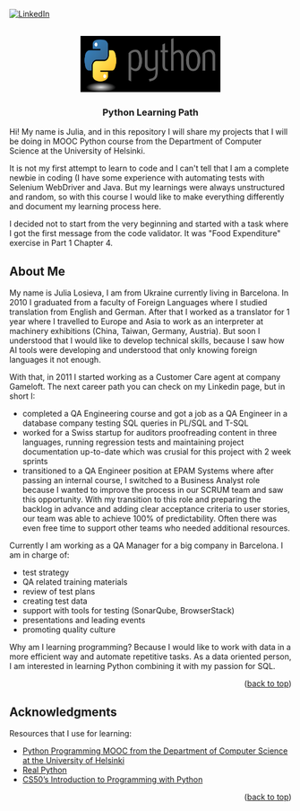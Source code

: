 <!-- Improved compatibility of back to top link: See: https://github.com/othneildrew/Best-README-Template/pull/73 -->
<a name="MOOC Python Learning"></a>

[![LinkedIn][linkedin-shield]](https://www.linkedin.com/in/julialosieva/)



<!-- PROJECT LOGO -->
<br />
<div align="center">
  <a href="https://github.com/othneildrew/Best-README-Template">
    <img src="resources/pylogo.png" alt="Logo" width="250" height="100">
  </a>

  <h3 align="center">Python Learning Path</h3>

  <p align="left">
    Hi! My name is Julia, and in this repository I will share my projects that I will be doing in MOOC Python course from the Department of Computer Science at the University of Helsinki. 
  </p>
  
  <p align="left">
      It is not my first attempt to learn to code and I can't tell that I am a complete newbie in coding (I have some experience with automating tests with Selenium WebDriver and Java. But my learnings were always unstructured and random, so with this course I would like to make everything differently and document my learning process here. 
      
  </p>

  <p align="left">
    I decided not to start from the very beginning and started with a task where I got the first message from the code validator. It was "Food Expenditure" exercise in Part 1 Chapter 4. 
    
  </p>
</div>


<!-- TABLE OF CONTENTS -->

<!-- ABOUT THE PROJECT -->
## About Me

My name is Julia Losieva, I am from Ukraine currently living in Barcelona. 
In 2010 I graduated from a faculty of Foreign Languages where I studied translation from English and German.
After that I worked as a translator for 1 year where I travelled to Europe and Asia to work as an interpreter at machinery exhibitions (China, Taiwan, Germany, Austria). 
But soon I understood that I would like to develop technical skills, because I saw how AI tools were developing and understood that only knowing foreign languages it not enough. 

With that, in 2011 I started working as a Customer Care agent at company Gameloft. 
The next career path you can check on my Linkedin page, but in short I: 

* completed a QA Engineering course and got a job as a QA Engineer in a database company testing SQL queries in PL/SQL and T-SQL
* worked for a Swiss startup for auditors proofreading content in three languages, running regression tests and maintaining project documentation up-to-date which was crusial for this project with 2 week sprints 
* transitioned to a QA Engineer position at EPAM Systems where after passing an internal course, I switched to a Business Analyst role because I wanted to improve the process in our SCRUM team and saw this opportunity. With my transition to this role and preparing the backlog in advance and adding clear acceptance criteria to user stories, our team was able to achieve 100% of predictability. Often there was even free time to support other teams who needed additional resources.

Currently I am working as a QA Manager for a big company in Barcelona. I am in charge of:
* test strategy
* QA related training materials 
* review of test plans
* creating test data
* support with tools for testing (SonarQube, BrowserStack)
* presentations and leading events
* promoting quality culture

Why am I learning programming? Because I would like to work with data in a more efficient way and automate repetitive tasks.
As a data oriented person, I am interested in learning Python combining it with my passion for SQL. 


<p align="right">(<a href="#readme-top">back to top</a>)</p>

<!-- ACKNOWLEDGMENTS -->
## Acknowledgments

Resources that I use for learning: 

* [Python Programming MOOC from the Department of Computer Science at the University of Helsinki](https://programming-23.mooc.fi/)
* [Real Python](https://realpython.com/)
* [CS50’s Introduction to Programming with Python](https://cs50.harvard.edu/python/2022/)
  
<p align="right">(<a href="#readme-top">back to top</a>)</p>

<!-- MARKDOWN LINKS & IMAGES -->
<!-- https://www.markdownguide.org/basic-syntax/#reference-style-links -->
[contributors-shield]: https://img.shields.io/github/contributors/othneildrew/Best-README-Template.svg?style=for-the-badge
[contributors-url]: https://github.com/othneildrew/Best-README-Template/graphs/contributors
[forks-shield]: https://img.shields.io/github/forks/othneildrew/Best-README-Template.svg?style=for-the-badge
[forks-url]: https://github.com/othneildrew/Best-README-Template/network/members
[stars-shield]: https://img.shields.io/github/stars/othneildrew/Best-README-Template.svg?style=for-the-badge
[stars-url]: https://github.com/othneildrew/Best-README-Template/stargazers
[issues-shield]: https://img.shields.io/github/issues/othneildrew/Best-README-Template.svg?style=for-the-badge
[issues-url]: https://github.com/othneildrew/Best-README-Template/issues
[license-shield]: https://img.shields.io/github/license/othneildrew/Best-README-Template.svg?style=for-the-badge
[license-url]: https://github.com/othneildrew/Best-README-Template/blob/master/LICENSE.txt
[linkedin-shield]: https://img.shields.io/badge/-LinkedIn-black.svg?style=for-the-badge&logo=linkedin&colorB=555
[linkedin-url]: https://linkedin.com/in/othneildrew
[product-screenshot]: images/screenshot.png
[Next.js]: https://img.shields.io/badge/next.js-000000?style=for-the-badge&logo=nextdotjs&logoColor=white
[Next-url]: https://nextjs.org/
[React.js]: https://img.shields.io/badge/React-20232A?style=for-the-badge&logo=react&logoColor=61DAFB
[React-url]: https://reactjs.org/
[Vue.js]: https://img.shields.io/badge/Vue.js-35495E?style=for-the-badge&logo=vuedotjs&logoColor=4FC08D
[Vue-url]: https://vuejs.org/
[Angular.io]: https://img.shields.io/badge/Angular-DD0031?style=for-the-badge&logo=angular&logoColor=white
[Angular-url]: https://angular.io/
[Svelte.dev]: https://img.shields.io/badge/Svelte-4A4A55?style=for-the-badge&logo=svelte&logoColor=FF3E00
[Svelte-url]: https://svelte.dev/
[Laravel.com]: https://img.shields.io/badge/Laravel-FF2D20?style=for-the-badge&logo=laravel&logoColor=white
[Laravel-url]: https://laravel.com
[Bootstrap.com]: https://img.shields.io/badge/Bootstrap-563D7C?style=for-the-badge&logo=bootstrap&logoColor=white
[Bootstrap-url]: https://getbootstrap.com
[JQuery.com]: https://img.shields.io/badge/jQuery-0769AD?style=for-the-badge&logo=jquery&logoColor=white
[JQuery-url]: https://jquery.com 
